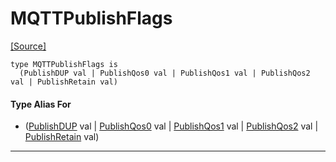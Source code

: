 # MQTTPublishFlags
<span class="source-link">[[Source]](src/mqtt-primitives/pubFlags.md#L-0-11)</span>
```pony
type MQTTPublishFlags is
  (PublishDUP val | PublishQos0 val | PublishQos1 val | PublishQos2 val | PublishRetain val)
```

#### Type Alias For

* ([PublishDUP](mqtt-primitives-PublishDUP.md) val | [PublishQos0](mqtt-primitives-PublishQos0.md) val | [PublishQos1](mqtt-primitives-PublishQos1.md) val | [PublishQos2](mqtt-primitives-PublishQos2.md) val | [PublishRetain](mqtt-primitives-PublishRetain.md) val)

---

